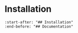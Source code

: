# Installation


```{include} ../../../README.md
:start-after: "## Installation"
:end-before: "## Documentation"
```